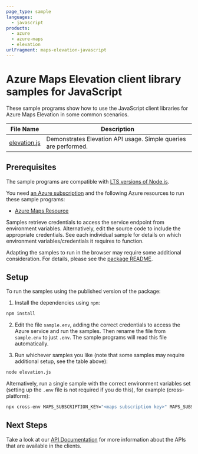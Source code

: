 ```yaml
---
page_type: sample
languages:
  - javascript
products:
  - azure
  - azure-maps
  - elevation
urlFragment: maps-elevation-javascript
---
```


# Azure Maps Elevation client library samples for JavaScript

These sample programs show how to use the JavaScript client libraries for Azure Maps Elevation in some common scenarios.

| **File Name**             | **Description**                                                 |
| ------------------------- | --------------------------------------------------------------- |
| [elevation.js][elevation] | Demonstrates Elevation API usage. Simple queries are performed. |

## Prerequisites

The sample programs are compatible with [LTS versions of Node.js](https://nodejs.org/about/releases/).

You need [an Azure subscription][freesub] and the following Azure resources to run these sample programs:

- [Azure Maps Resource][createinstance_azuremapsresource]

Samples retrieve credentials to access the service endpoint from environment variables. Alternatively, edit the source code to include the appropriate credentials. See each individual sample for details on which environment variables/credentials it requires to function.

Adapting the samples to run in the browser may require some additional consideration. For details, please see the [package README][package].

## Setup

To run the samples using the published version of the package:

1. Install the dependencies using `npm`:

```bash
npm install
```

2. Edit the file `sample.env`, adding the correct credentials to access the Azure service and run the samples. Then rename the file from `sample.env` to just `.env`. The sample programs will read this file automatically.

3. Run whichever samples you like (note that some samples may require additional setup, see the table above):

```bash
node elevation.js
```

Alternatively, run a single sample with the correct environment variables set (setting up the `.env` file is not required if you do this), for example (cross-platform):

```bash
npx cross-env MAPS_SUBSCRIPTION_KEY="<maps subscription key>" MAPS_SUBSCRIPTION_KEY="<maps subscription key>" MAPS_CLIENT_ID="<maps client id>" MAPS_CLIENT_ID="<maps client id>" node elevation.js
```

## Next Steps

Take a look at our [API Documentation][apiref] for more information about the APIs that are available in the clients.

[elevation]: https://github.com/Azure/azure-sdk-for-js/blob/main/sdk/maps/maps-elevation/samples/v1/javascript/elevation.js
[apiref]: https://docs.microsoft.com/javascript/api/@azure/maps-elevation
[freesub]: https://azure.microsoft.com/free/
[createinstance_azuremapsresource]: https://docs.microsoft.com/azure/azure-maps/how-to-create-template
[package]: https://github.com/Azure/azure-sdk-for-js/tree/main/sdk/maps/maps-elevation/README.md
